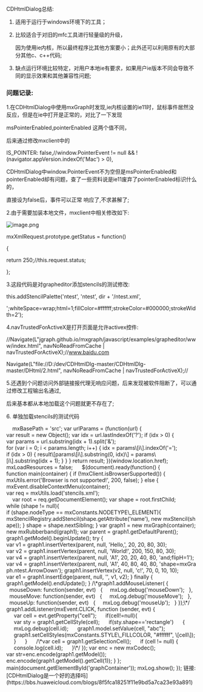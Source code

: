 CDHtmlDialog总结:

1.  适用于运行于windows环境下的工具；
    
2.  比较适合于对旧的mfc工具进行轻量级的升级，
    
    因为使用ie内核，所以最终程序比其他方案要小；此外还可以利用原有的大部分其他c、c++代码;
    
3.  缺点运行环境比较特定，对用户本地ie有要求，如果用户ie版本不同会导致不同的显示效果和其他兼容性问题;
    

### 问题记录:  

1.在CDHtmlDialog中使用mxGraph时发现,ie内核设置的ie11时，鼠标事件居然没反应，但是在ie中打开是正常的，对比了一下发现

msPointerEnabled,pointerEnabled 这两个值不同，

后来通过修改mxclient中的

IS\_POINTER: false,//window.PointerEvent != null && !(navigator.appVersion.indexOf('Mac') > 0),

CDHtmlDialog中window.PointerEvent不为空但是msPointerEnabled和pointerEnabled却有问题，查了一些资料说是ie11废弃了pointerEnabled标识什么的，

直接设为false后，事件可以正常 响应了,不求甚解了;

2.由于需要加装本地文件，mxclient中相关修改如下:

![image.png](https://bbs-img.huaweicloud.com/blogs/img/1551252124477380.png "1551252124477380.png")

mxXmlRequest.prototype.getStatus = function()

{

return 250;//this.request.status;

};

3.这段代码是对grapheditor添加stencils的测试修改:

this.addStencilPalette('ntest', 'ntest', dir + '/ntest.xml',

';whiteSpace=wrap;html=1;fillColor=#ffffff;strokeColor=#000000;strokeWidth=2');

4.navTrustedForActiveX是打开页面是允许activex控件:

//Navigate(L"jgraph.github.io/mxgraph/javascript/examples/grapheditor/www/index.html", navNoReadFromCache | navTrustedForActiveX);//www.baidu.com

Navigate(L"file://D:/dev/CDHtmlDlg-master/CDHtmlDlg-master/DHtml/2.html", navNoReadFromCache | navTrustedForActiveX);//

5.还遇到个问题访问外部链接报代理无响应问题，后来发现被软件阻断了，可以通过修改工程输出名通过,

后来基本都从本地加载这个问题就更不存在了;

6\. 单独加载stencils的测试代码

<html>
<head>
<meta http-equiv="Content-Type" content="text/html; charset=utf-8">
<meta http-equiv="X-UA-Compatible" content="IE=Edge"> 
<title>Hello, World! example for mxGraph</title>
<base href="file:
</head>
<body>
<div id="graphContainer"
style="position:relative;overflow:hidden;width:1910px;height:934px;background:url('./images/grid.gif');cursor:default;">
</div>
</body>
<!-- Sets the basepath for the library if not in same directory -->
<script type="text/javascript">
  mxBasePath = 'src';
</script>
<!-- Loads and initializes the library -->
<script type="text/javascript">
var urlParams = (function(url)
{
var result = new Object();
var idx = url.lastIndexOf('?');
if (idx > 0)
{
var params = url.substring(idx + 1).split('&');
for (var i = 0; i < params.length; i++)
{
idx = params\[i\].indexOf('=');
if (idx > 0)
{
result\[params\[i\].substring(0, idx)\] = params\[i\].substring(idx + 1);
}
}
}
return result;
})(window.location.href);
mxLoadResources = false;
</script>
<script type="text/javascript" src="./jquery-1.9.1.min.js"></script>
<script type="text/javascript" src="./mxClient.js"></script>
<script src="https://cdn.staticfile.org/react/16.4.0/umd/react.development.js"></script>
<script src="https://cdn.staticfile.org/react-dom/16.4.0/umd/react-dom.development.js"></script>
    <!-- 生产环境中不建议使用 -->
<script src="https://cdn.staticfile.org/babel-standalone/6.26.0/babel.min.js"></script>
<!-- Example code -->
<script type="text/javascript">
$(document).ready(function() {
function main(container)
{
if (!mxClient.isBrowserSupported())
{
mxUtils.error('Browser is not supported!', 200, false);
}
else
{
mxEvent.disableContextMenu(container);
var req = mxUtils.load('stencils.xml');
    var root = req.getDocumentElement();
var shape = root.firstChild;
while (shape != null){
if (shape.nodeType == mxConstants.NODETYPE\_ELEMENT){
mxStencilRegistry.addStencil(shape.getAttribute('name'), new mxStencil(shape));
}
shape = shape.nextSibling;
}
var graph1 = new mxGraph(container);
new mxRubberband(graph1);
var parent = graph1.getDefaultParent();
graph1.getModel().beginUpdate();
try
{
var v1 = graph1.insertVertex(parent, null, 'Hello,', 20, 20, 80, 30);
var v2 = graph1.insertVertex(parent, null, 'World!', 200, 150, 80, 30);
var v4 = graph1.insertVertex(parent, null, 'A1', 20, 20, 40, 80, 'and;flipH=1');
var v4 = graph1.insertVertex(parent, null, 'A1', 40, 80, 40, 80, 'shape=mxGraph.ntest.ArrowDown');
graph1.insertVertex(v2, null, 'c!', 70, 0, 10, 10);
var e1 = graph1.insertEdge(parent, null, '', v1, v2);
}
finally
{
graph1.getModel().endUpdate();
}
/\*graph1.addMouseListener(
{
  mouseDown: function(sender, evt)
  {
    mxLog.debug('mouseDown');
  },
  mouseMove: function(sender, evt)
  {
    mxLog.debug('mouseMove');
  },
  mouseUp: function(sender, evt)
  {
    mxLog.debug('mouseUp');
  }
});\*/
graph1.addListener(mxEvent.CLICK, function (sender, evt) {
     var cell = evt.getProperty("cell");
     if(cell!=null){
     var sty = graph1.getCellStyle(cell);
     if(sty.shape=='rectangle')
     {
     mxLog.debug(cell.id);
     graph1.model.setValue(cell, "abc");
     graph1.setCellStyles(mxConstants.STYLE\_FILLCOLOR, "#ffffff", \[cell\]);
     }
     }
     /\*var cell = graph1.getSelectionCell();
     if (cell != null) {
     console.log(cell.id);
     }\*/
});
var enc = new mxCodec();
var str=enc.encode(graph1.getModel());
enc.encode(graph1.getModel().getCell(1));
}
};
main(document.getElementById('graphContainer'));
mxLog.show();
});
</script>
</html>
链接:[CDHtmlDialog是一个好的选择吗](https://bbs.huaweicloud.com/blogs/8f5fca18251f11e9bd5a7ca23e93a891)